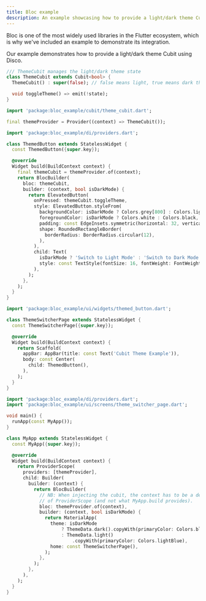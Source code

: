 ```yaml
---
title: Bloc example
description: An example showcasing how to provide a light/dark theme Cubit with Disco.
---
```


Bloc is one of the most widely used libraries in the Flutter ecosystem, which is why we've included an example to demonstrate its integration.

Our example demonstrates how to provide a light/dark theme Cubit using Disco.

```dart title="bloc_example/cubit/theme_cubit.dart"
/// ThemeCubit manages the light/dark theme state
class ThemeCubit extends Cubit<bool> {
  ThemeCubit() : super(false); // false means light, true means dark theme

  void toggleTheme() => emit(!state);
}
```

```dart title="bloc_example/di/providers.dart"
import 'package:bloc_example/cubit/theme_cubit.dart';

final themeProvider = Provider((context) => ThemeCubit());
```

```dart title="bloc_example/ui/widgets/themed_button.dart"
import 'package:bloc_example/di/providers.dart';

class ThemedButton extends StatelessWidget {
  const ThemedButton({super.key});

  @override
  Widget build(BuildContext context) {
    final themeCubit = themeProvider.of(context);
    return BlocBuilder(
      bloc: themeCubit,
      builder: (context, bool isDarkMode) {
        return ElevatedButton(
          onPressed: themeCubit.toggleTheme,
          style: ElevatedButton.styleFrom(
            backgroundColor: isDarkMode ? Colors.grey[800] : Colors.lightBlue,
            foregroundColor: isDarkMode ? Colors.white : Colors.black,
            padding: const EdgeInsets.symmetric(horizontal: 32, vertical: 16),
            shape: RoundedRectangleBorder(
              borderRadius: BorderRadius.circular(12),
            ),
          ),
          child: Text(
            isDarkMode ? 'Switch to Light Mode' : 'Switch to Dark Mode',
            style: const TextStyle(fontSize: 16, fontWeight: FontWeight.bold),
          ),
        );
      },
    );
  }
}
```

```dart title="bloc_example/ui/screens/theme_switcher_page.dart"
import 'package:bloc_example/ui/widgets/themed_button.dart';

class ThemeSwitcherPage extends StatelessWidget {
  const ThemeSwitcherPage({super.key});

  @override
  Widget build(BuildContext context) {
    return Scaffold(
      appBar: AppBar(title: const Text('Cubit Theme Example')),
      body: const Center(
        child: ThemedButton(),
      ),
    );
  }
}
```

```dart title="bloc_example/main.dart"
import 'package:bloc_example/di/providers.dart';
import 'package:bloc_example/ui/screens/theme_switcher_page.dart';

void main() {
  runApp(const MyApp());
}

class MyApp extends StatelessWidget {
  const MyApp({super.key});

  @override
  Widget build(BuildContext context) {
    return ProviderScope(
      providers: [themeProvider],
      child: Builder(
        builder: (context) {
          return BlocBuilder(
            // NB: When injecting the cubit, the context has to be a descendant
            // of ProviderScope (and not what MyApp.build provides).
            bloc: themeProvider.of(context),
            builder: (context, bool isDarkMode) {
              return MaterialApp(
                theme: isDarkMode
                    ? ThemeData.dark().copyWith(primaryColor: Colors.blueGrey)
                    : ThemeData.light()
                        .copyWith(primaryColor: Colors.lightBlue),
                home: const ThemeSwitcherPage(),
              );
            },
          );
        },
      ),
    );
  }
}
```